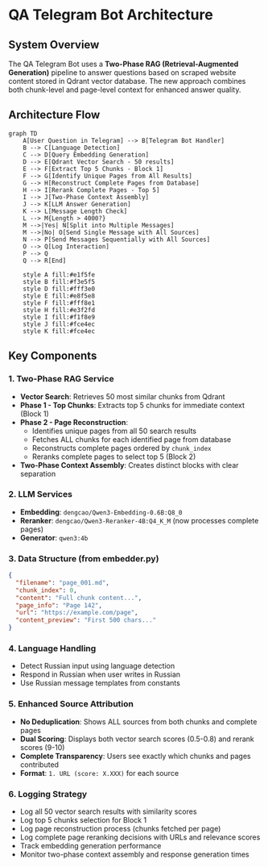 # QA Telegram Bot Architecture

## System Overview

The QA Telegram Bot uses a **Two-Phase RAG (Retrieval-Augmented Generation)** pipeline to answer questions based on scraped website content stored in Qdrant vector database. The new approach combines both chunk-level and page-level context for enhanced answer quality.

## Architecture Flow

```mermaid
graph TD
    A[User Question in Telegram] --> B[Telegram Bot Handler]
    B --> C[Language Detection]
    C --> D[Query Embedding Generation]
    D --> E[Qdrant Vector Search - 50 results]
    E --> F[Extract Top 5 Chunks - Block 1]
    F --> G[Identify Unique Pages from All Results]
    G --> H[Reconstruct Complete Pages from Database]
    H --> I[Rerank Complete Pages - Top 5]
    I --> J[Two-Phase Context Assembly]
    J --> K[LLM Answer Generation]
    K --> L[Message Length Check]
    L --> M{Length > 4000?}
    M -->|Yes| N[Split into Multiple Messages]
    M -->|No| O[Send Single Message with All Sources]
    N --> P[Send Messages Sequentially with All Sources]
    O --> Q[Log Interaction]
    P --> Q
    Q --> R[End]
    
    style A fill:#e1f5fe
    style B fill:#f3e5f5
    style D fill:#fff3e0
    style E fill:#e8f5e8
    style F fill:#fff8e1
    style H fill:#e3f2fd
    style I fill:#f1f8e9
    style J fill:#fce4ec
    style K fill:#fce4ec
```

## Key Components

### 1. Two-Phase RAG Service
- **Vector Search**: Retrieves 50 most similar chunks from Qdrant
- **Phase 1 - Top Chunks**: Extracts top 5 chunks for immediate context (Block 1)
- **Phase 2 - Page Reconstruction**:
  - Identifies unique pages from all 50 search results
  - Fetches ALL chunks for each identified page from database
  - Reconstructs complete pages ordered by `chunk_index`
  - Reranks complete pages to select top 5 (Block 2)
- **Two-Phase Context Assembly**: Creates distinct blocks with clear separation

### 2. LLM Services
- **Embedding**: `dengcao/Qwen3-Embedding-0.6B:Q8_0`
- **Reranker**: `dengcao/Qwen3-Reranker-4B:Q4_K_M` (now processes complete pages)
- **Generator**: `qwen3:4b`

### 3. Data Structure (from embedder.py)
```json
{
  "filename": "page_001.md",
  "chunk_index": 0,
  "content": "Full chunk content...",
  "page_info": "Page 142",
  "url": "https://example.com/page",
  "content_preview": "First 500 chars..."
}
```

### 4. Language Handling
- Detect Russian input using language detection
- Respond in Russian when user writes in Russian
- Use Russian message templates from constants

### 5. Enhanced Source Attribution
- **No Deduplication**: Shows ALL sources from both chunks and complete pages
- **Dual Scoring**: Displays both vector search scores (0.5-0.8) and rerank scores (9-10)
- **Complete Transparency**: Users see exactly which chunks and pages contributed
- **Format**: `1. URL (score: X.XXX)` for each source

### 6. Logging Strategy
- Log all 50 vector search results with similarity scores
- Log top 5 chunks selection for Block 1
- Log page reconstruction process (chunks fetched per page)
- Log complete page reranking decisions with URLs and relevance scores
- Track embedding generation performance
- Monitor two-phase context assembly and response generation times